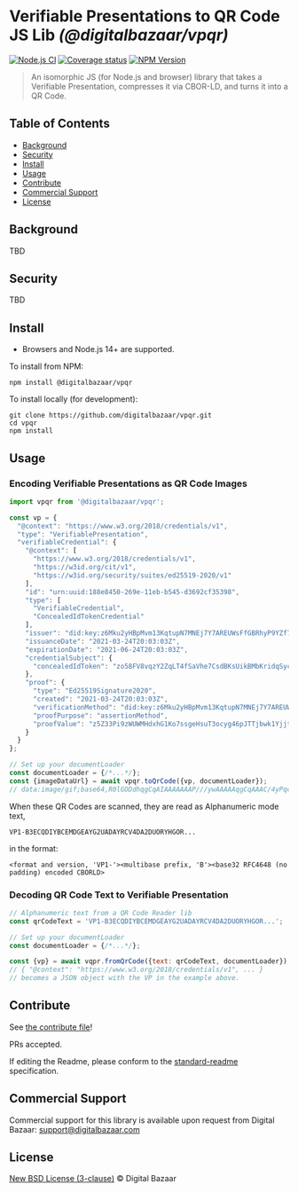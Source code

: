 # Verifiable Presentations to QR Code JS Lib _(@digitalbazaar/vpqr)_

[![Node.js CI](https://github.com/digitalbazaar/vpqr/workflows/Node.js%20CI/badge.svg)](https://github.com/digitalbazaar/vpqr/actions?query=workflow%3A%22Node.js+CI%22)
[![Coverage status](https://img.shields.io/codecov/c/github/digitalbazaar/vpqr)](https://codecov.io/gh/digitalbazaar/vpqr)
[![NPM Version](https://img.shields.io/npm/v/@digitalbazaar/vpqr)](https://www.npmjs.com/package/@digitalbazaar/vpqr)

> An isomorphic JS (for Node.js and browser) library that takes a Verifiable Presentation, compresses it via CBOR-LD, and turns it into a QR Code.

## Table of Contents

- [Background](#background)
- [Security](#security)
- [Install](#install)
- [Usage](#usage)
- [Contribute](#contribute)
- [Commercial Support](#commercial-support)
- [License](#license)

## Background

TBD

## Security

TBD

## Install

- Browsers and Node.js 14+ are supported.

To install from NPM:

```
npm install @digitalbazaar/vpqr
```

To install locally (for development):

```
git clone https://github.com/digitalbazaar/vpqr.git
cd vpqr
npm install
```

## Usage

### Encoding Verifiable Presentations as QR Code Images

```js
import vpqr from '@digitalbazaar/vpqr';

const vp = {
  "@context": "https://www.w3.org/2018/credentials/v1",
  "type": "VerifiablePresentation",
  "verifiableCredential": {
    "@context": [
      "https://www.w3.org/2018/credentials/v1",
      "https://w3id.org/cit/v1",
      "https://w3id.org/security/suites/ed25519-2020/v1"
    ],
    "id": "urn:uuid:188e8450-269e-11eb-b545-d3692cf35398",
    "type": [
      "VerifiableCredential",
      "ConcealedIdTokenCredential"
    ],
    "issuer": "did:key:z6Mku2yHBpMvm13KqtupN7MNEj7Y7AREUWsFfGBRhyP9YZf7",
    "issuanceDate": "2021-03-24T20:03:03Z",
    "expirationDate": "2021-06-24T20:03:03Z",
    "credentialSubject": {
      "concealedIdToken": "zo58FV8vqzY2ZqLT4fSaVhe7CsdBKsUikBMbKridqSyc7LceLmgWcNTeHm2gfvgjuNjrVif1G2A5EKx2eyNkSu5ZBc6gNnjF8ZkV3P8dPrX8o46SF"
    },
    "proof": {
      "type": "Ed25519Signature2020",
      "created": "2021-03-24T20:03:03Z",
      "verificationMethod": "did:key:z6Mku2yHBpMvm13KqtupN7MNEj7Y7AREUWsFfGBRhyP9YZf7#z6Mku2yHBpMvm13KqtupN7MNEj7Y7AREUWsFfGBRhyP9YZf7",
      "proofPurpose": "assertionMethod",
      "proofValue": "z5Z33Pi9zWUWMHdxhG1Ko7ssgeHsuT3ocyg46pJTTjbwk1YjjtSCa4CQ5UyjnkQ6ar5ohY5Kv2mncWbfgEqWcVrTQ"
    }
  }
};

// Set up your documentLoader
const documentLoader = {/*...*/};
const {imageDataUrl} = await vpqr.toQrCode({vp, documentLoader});
// data:image/gif;base64,R0lGODdhqgCqAIAAAAAAAP///ywAAAAAqgCqAAAC/4yPqcvt...
```

When these QR Codes are scanned, they are read as Alphanumeric mode text,

```
VP1-B3ECQDIYBCEMDGEAYG2UADAYRCV4DA2DUORYHGOR...
```

in the format:

```
<format and version, 'VP1-'><multibase prefix, 'B'><base32 RFC4648 (no padding) encoded CBORLD>
```

### Decoding QR Code Text to Verifiable Presentation

```js
// Alphanumeric text from a QR Code Reader lib
const qrCodeText = 'VP1-B3ECQDIYBCEMDGEAYG2UADAYRCV4DA2DUORYHGOR...';

// Set up your documentLoader
const documentLoader = {/*...*/};

const {vp} = await vqpr.fromQrCode({text: qrCodeText, documentLoader});
// { "@context": "https://www.w3.org/2018/credentials/v1", ... }
// becomes a JSON object with the VP in the example above.
```

## Contribute

See [the contribute file](https://github.com/digitalbazaar/bedrock/blob/master/CONTRIBUTING.md)!

PRs accepted.

If editing the Readme, please conform to the
[standard-readme](https://github.com/RichardLitt/standard-readme) specification.

## Commercial Support

Commercial support for this library is available upon request from
Digital Bazaar: support@digitalbazaar.com

## License

[New BSD License (3-clause)](LICENSE) © Digital Bazaar
